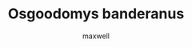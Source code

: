 ---
layout: post
author: maxwell
title: Osgoodomys banderanus
description: 
tags: []
image: 
  feature: 
  credit: 
  creditlink: 
permalink: osgoodomys-banderanus
---